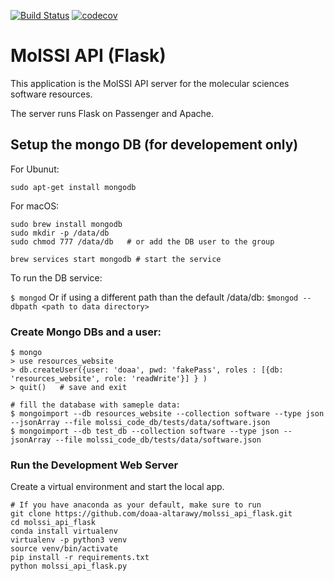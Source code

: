 [![Build Status](https://travis-ci.org/doaa-altarawy/molssi_api_flask.svg?branch=master)](https://travis-ci.org/doaa-altarawy/molssi_api_flask)
[![codecov](https://codecov.io/gh/doaa-altarawy/molssi_api_flask/branch/master/graph/badge.svg)](https://codecov.io/gh/doaa-altarawy/molssi_api_flask)

# MolSSI API (Flask)

This application is the MolSSI API server for the molecular sciences software resources.

The server runs Flask on Passenger and Apache.

## Setup the mongo DB (for developement only)

For Ubunut:

`sudo apt-get install mongodb`

For macOS:

```
sudo brew install mongodb
sudo mkdir -p /data/db
sudo chmod 777 /data/db   # or add the DB user to the group

brew services start mongodb # start the service
```


To run the DB service:

`$ mongod`
Or if using a different path than the default /data/db:
`$mongod --dbpath <path to data directory>`


### Create Mongo DBs and a user:
```
$ mongo
> use resources_website
> db.createUser({user: 'doaa', pwd: 'fakePass', roles : [{db: 'resources_website', role: 'readWrite'}] } )
> quit()   # save and exit

# fill the database with sameple data:
$ mongoimport --db resources_website --collection software --type json --jsonArray --file molssi_code_db/tests/data/software.json
$ mongoimport --db test_db --collection software --type json --jsonArray --file molssi_code_db/tests/data/software.json

```

### Run the Development Web Server
Create a virtual environment and start the local app.

```
# If you have anaconda as your default, make sure to run
git clone https://github.com/doaa-altarawy/molssi_api_flask.git
cd molssi_api_flask
conda install virtualenv
virtualenv -p python3 venv
source venv/bin/activate
pip install -r requirements.txt
python molssi_api_flask.py
```